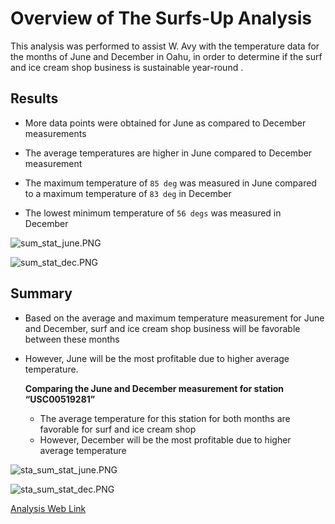 # Overview of The Surfs-Up Analysis
This analysis was performed to assist W. Avy with the temperature data for the months of June and December in Oahu, in order to determine if the surf and ice cream shop business is sustainable year-round
.
## Results
* More data points were obtained for June as compared to December measurements

* The average temperatures are higher in June compared to December measurement 

* The maximum temperature of `85 deg` was measured in June compared to a maximum temperature of `83 deg` in December

* The lowest minimum temperature of `56 degs` was measured in December 

![sum_stat_june.PNG](https://github.com/charleside2001/surfs_up/blob/main/Analysis/sum_stat_june.PNG) 

![sum_stat_dec.PNG](https://github.com/charleside2001/surfs_up/blob/main/Analysis/sum_stat_dec.PNG) 

## Summary
* Based on the average and maximum temperature measurement for June and December, surf and ice cream shop business will be favorable between these months

* However, June will be the most profitable due to higher average temperature.
    
    **Comparing the June and December measurement for station “USC00519281”**   
   
    * The average temperature for this station for both months are favorable for surf and ice cream shop
    * However, December will be the most profitable due to higher average temperature    


![sta_sum_stat_june.PNG](https://github.com/charleside2001/surfs_up/blob/main/Analysis/sta_sum_stat_june.PNG) 

![sta_sum_stat_dec.PNG](https://github.com/charleside2001/surfs_up/blob/main/Analysis/sta_sum_stat_dec.PNG) 


[Analysis Web Link](https://github.com/charleside2001/surfs_up)